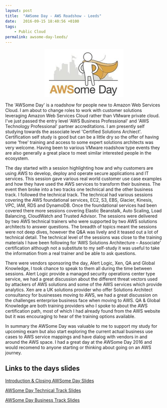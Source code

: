 ```yaml
---
layout: post
title:  "AWSome Day - AWS Roadshow - Leeds"
date:   2016-09-15 18:40:56 +0100
tags:
    - Public Cloud
permalink: awsome-day-leeds/
---
```


<center><img src="/images/awsome-day-logo.jpeg" width="50%"></center>

The 'AWSome Day' is a roadshow for people new to Amazon Web Services Cloud. I am about to change roles to work with customer solutions 
leveraging Amazon Web Services Cloud rather than VMware private cloud. I've just passed the entry level 'AWS Business Professional' and 
'AWS Technology Professional' partner accreditations. I am presently self studying towards the associate level 'Certified Solutions Archiect'. 
Certification self study is good but can be a little dry so the offer of having some 'free' training and access to some expert solutions architects was 
very welcome. Having been to various VMware roadshow type events they are also generally a great place to meet similar interested people in 
the ecosystem.

The day started with a session highlighting how and why customers are using AWS to develop, deploy and operate secure applications and IT services. 
This session gave various real world customer use case examples and how they have used the AWS services to transform their business. The event then 
broke into a two tracks one technical and the other business track. I followed the technical track. The technical had various sessions covering the AWS foundational 
services, EC2, S3, EBS, Glacier, Kinesis, VPC, IAM, RDS and DynamoDB. Once the foundational services had been covered there more sessions covering 
Elastic Beanstalk, Auto Scaling, Load Balancing, CloudWatch and Trusted Advisor. The sessions were delivered by two AWS technical trainers who 
were supported by two AWS solutions architects to answer questions. The breadth of topics meant the sessions were not deep dives, however the Q&A 
was lively and it teased out a lot of technical detail. The technical level of the sessions was close to the training materials I have been following 
for ‘AWS Solutions Architecture – Associate’ certification although not a substitute to my self-study it was useful to take the information from a 
real trainer and be able to ask questions.

There were vendors sponsoring the day, Alert Logic, Xen, QA and Global Knowledge, I took chance to speak to them all during the time between sessions. 
Alert Logic provide a managed security operations center type service, we had a great discussion about the different threat vectors used by attackers 
of AWS solutions and some of the AWS services which provide analytics.  Xen are a UK solutions provider who offer Solutions Architect consultancy for 
businesses moving to AWS, we had a great discussion on the challenges enterprise business face when moving to AWS.  QA & Global Knowledge are both 
training providers who I spoke to about the AWS certification path, most of which I had already found from the AWS website but it was encouraging to 
hear of the training options available.

In summary the AWSome Day was valuable to me to support my study for upcoming exam but also start exploring the current actual business use cases to AWS 
service mappings and have dialog with vendors in and around the AWS space. I had a great day at the AWSome Day 2016 and would recomend to anyone starting 
or thinking about going on an AWS journey.

<h2>Links to the days slides</h2>

[Introduction & Closing AWSome Day Slides](http://www.slideshare.net/IanMassingham/aws-awsome-day-roadshow-intro)

[AWSome Day Technical Track Slides](http://www.slideshare.net/AmazonWebServices/awsome-day-leeds)

[AWSome Day Business Track Slides](http://www.slideshare.net/IanMassingham/tag/jan-16-awsomeday)
